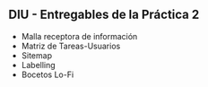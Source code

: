 ## DIU - Entregables de la Práctica 2

- Malla receptora de información
- Matriz de Tareas-Usuarios 
- Sitemap
- Labelling 
- Bocetos Lo-Fi
